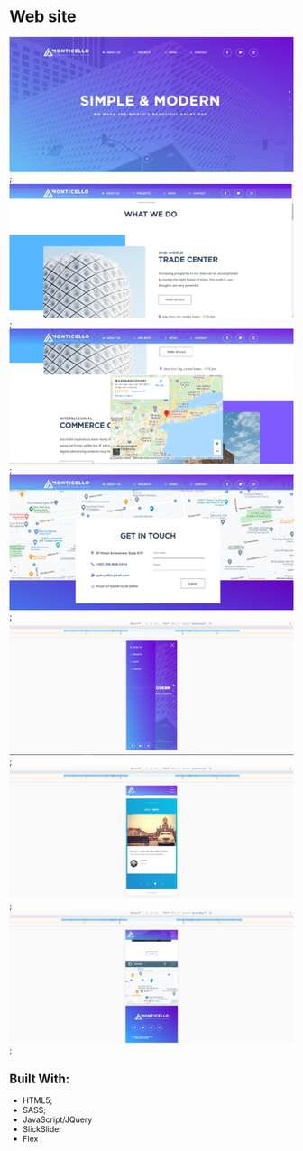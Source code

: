 # Web site

![](Screenshots/one.png);
![](Screenshots/two.png);
![](Screenshots/three.png);
![](Screenshots/four.png);
![](Screenshots/Adaptive/adaptive-one.png);
![](Screenshots/Adaptive/adaptive-two.png);
![](Screenshots/Adaptive/adaptive-three.png);

## Built With:

- HTML5;
- SASS;
- JavaScript/JQuery
- SlickSlider
- Flex
